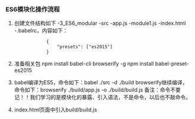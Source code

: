 ### ES6模块化操作流程
 1. 创建文件结构如下
			-3_ES6_modular
				-src
					-app.js
					-module1.js
					-index.html
				-.babelrc，内容如下：

					{
						"presets": ["es2015"]
					}

 2. 准备相关包
			npm install babel-cli browserify -g 
			npm install babel-preset-es2015

 3. babel编译为ES5，命令如下：babel ./src -d ./build
		browserify继续编译，命令如下：browserify ./build/app.js -o ./build/build.js
		备注：命令不要记！！我们学习的是模块化的暴露、引入语法，不是命令，以后也不敲命令。
		
 4. index.html页面中引入build/build.js